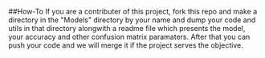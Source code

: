 ##How-To
If you are a contributer of this project, fork this repo and make a directory in the "Models" directory by your name and dump your code and utils in that directory alongwith  a readme file which presents the model, your accuracy and other confusion matrix paramaters. After that you can push your code and we will merge it if the project serves the objective.
